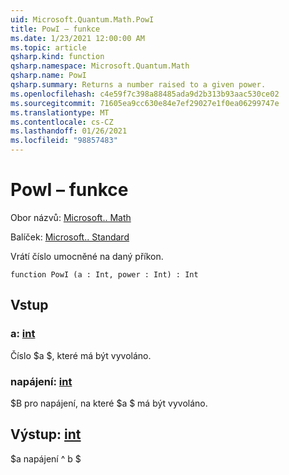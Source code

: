 ```yaml
---
uid: Microsoft.Quantum.Math.PowI
title: PowI – funkce
ms.date: 1/23/2021 12:00:00 AM
ms.topic: article
qsharp.kind: function
qsharp.namespace: Microsoft.Quantum.Math
qsharp.name: PowI
qsharp.summary: Returns a number raised to a given power.
ms.openlocfilehash: c4e59f7c398a88485ada9d2b313b93aac530ce02
ms.sourcegitcommit: 71605ea9cc630e84e7ef29027e1f0ea06299747e
ms.translationtype: MT
ms.contentlocale: cs-CZ
ms.lasthandoff: 01/26/2021
ms.locfileid: "98857483"
---
```

# <a name="powi-function"></a>PowI – funkce

Obor názvů: [Microsoft.. Math](xref:Microsoft.Quantum.Math)

Balíček: [Microsoft.. Standard](https://nuget.org/packages/Microsoft.Quantum.Standard)


Vrátí číslo umocněné na daný příkon.

```qsharp
function PowI (a : Int, power : Int) : Int
```


## <a name="input"></a>Vstup

### <a name="a--int"></a>a: [int](xref:microsoft.quantum.lang-ref.int)

Číslo $a $, které má být vyvoláno.


### <a name="power--int"></a>napájení: [int](xref:microsoft.quantum.lang-ref.int)

$B pro napájení, na které $a $ má být vyvoláno.



## <a name="output--int"></a>Výstup: [int](xref:microsoft.quantum.lang-ref.int)

$a napájení ^ b $